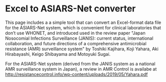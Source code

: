 # Excel to ASIARS-Net converter
This page includes a a simple  tool  that can convert an Excel-format data file for the ASIARS-Net system, which is convenient for clinical laboratories that don’t use WHONET, and introduced used in the review paper "Japan Nosocomial Infections Surveillance (JANIS): 
current status, international collaboration, and future directions of a comprehensive antimicrobial resistance (AMR) surveillance system" by Toshiki Kajihara, Koji Yahara, Aki Hirabayashi, Keigo Shibayama and Motoyuki Sugai. 

For the ASIARS-Net system (derived from the JANIS system as a national AMR surveillance system in Japan), a review in AMR Control is availabe at http://resistancecontrol.info/wp-content/uploads/2019/05/Yahara.pdf


